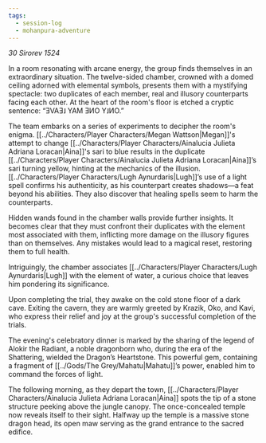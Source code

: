 ```yaml
---
tags:
  - session-log
  - mohanpura-adventure
---
```

*30 Sirorev 1524*

In a room resonating with arcane energy, the group finds themselves in an extraordinary situation. The twelve-sided chamber, crowned with a domed ceiling adorned with elemental symbols, presents them with a mystifying spectacle: two duplicates of each member, real and illusory counterparts facing each other. At the heart of the room's floor is etched a cryptic sentence: “ƎVAƎ˩ YAM ƎИO Y˩ИO.”

The team embarks on a series of experiments to decipher the room's enigma. [[../Characters/Player Characters/Megan Wattson|Megan]]'s attempt to change [[../Characters/Player Characters/Ainalucia Julieta Adriana Loracan|Aina]]'s sari to blue results in the duplicate [[../Characters/Player Characters/Ainalucia Julieta Adriana Loracan|Aina]]’s sari turning yellow, hinting at the mechanics of the illusion. [[../Characters/Player Characters/Lugh Aynurdaris|Lugh]]’s use of a light spell confirms his authenticity, as his counterpart creates shadows—a feat beyond his abilities. They also discover that healing spells seem to harm the counterparts.

Hidden wands found in the chamber walls provide further insights. It becomes clear that they must confront their duplicates with the element most associated with them, inflicting more damage on the illusory figures than on themselves. Any mistakes would lead to a magical reset, restoring them to full health.

Intriguingly, the chamber associates [[../Characters/Player Characters/Lugh Aynurdaris|Lugh]] with the element of water, a curious choice that leaves him pondering its significance.

Upon completing the trial, they awake on the cold stone floor of a dark cave. Exiting the cavern, they are warmly greeted by Krazik, Oko, and Kavi, who express their relief and joy at the group's successful completion of the trials.

The evening's celebratory dinner is marked by the sharing of the legend of Alokir the Radiant, a noble dragonborn who, during the era of the Shattering, wielded the Dragon’s Heartstone. This powerful gem, containing a fragment of [[../Gods/The Grey/Mahatu|Mahatu]]’s power, enabled him to command the forces of light.

The following morning, as they depart the town, [[../Characters/Player Characters/Ainalucia Julieta Adriana Loracan|Aina]] spots the tip of a stone structure peeking above the jungle canopy. The once-concealed temple now reveals itself to their sight. Halfway up the temple is a massive stone dragon head, its open maw serving as the grand entrance to the sacred edifice.